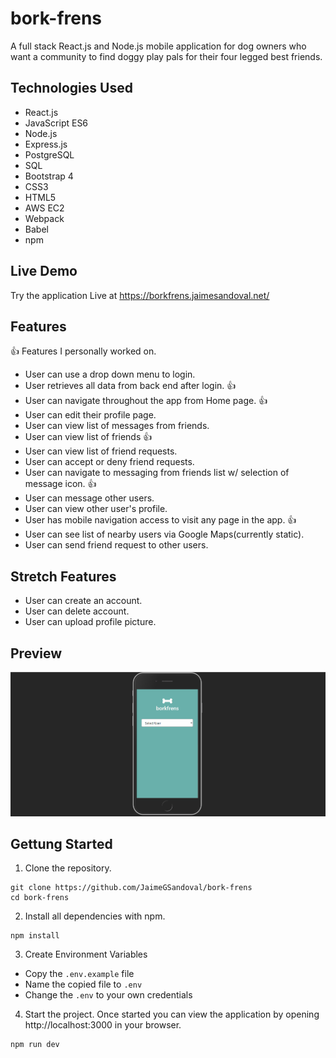 # bork-frens
A full stack React.js and Node.js mobile application for dog owners who want a community to find doggy play pals for their four legged best friends.

## Technologies Used
- React.js
- JavaScript ES6
- Node.js
- Express.js
- PostgreSQL
- SQL
- Bootstrap 4
- CSS3
- HTML5
- AWS EC2
- Webpack
- Babel
- npm

## Live Demo
Try the application Live at https://borkfrens.jaimesandoval.net/

## Features

:thumbsup: Features I personally worked on.

- User can use a drop down menu to login.
- User retrieves all data from back end after login. :thumbsup:
- User can navigate throughout the app from Home page. :thumbsup:
- User can edit their profile page.
- User can view list of messages from friends.
- User can view list of friends :thumbsup:
- User can view list of friend requests.
- User can accept or deny friend requests.
- User can navigate to messaging from friends list w/ selection of message icon. :thumbsup:
- User can message other users.
- User can view other user's profile.
- User has mobile navigation access to visit any page in the app. :thumbsup:
- User can see list of nearby users via Google Maps(currently static).
- User can send friend request to other users.

## Stretch Features
- User can create an account.
- User can delete account.
- User can upload profile picture.

## Preview
![bork-frens](/server/public/images/bork-frens.gif)

## Gettung Started
1. Clone the repository.
```shell
git clone https://github.com/JaimeGSandoval/bork-frens
cd bork-frens
```
2. Install all dependencies with npm.
```
npm install
```
3. Create Environment Variables
- Copy the ```.env.example``` file
- Name the copied file to `.env`
- Change the `.env` to your own credentials

4. Start the project. Once started you can view the application by opening http://localhost:3000 in your browser.
```
npm run dev
```
